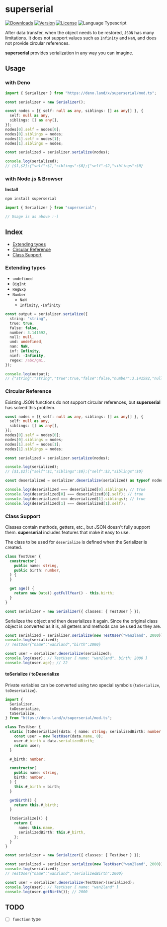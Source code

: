 # superserial

<p>
  <a href="https://npmcharts.com/compare/superserial?minimal=true"><img alt="Downloads" src="https://img.shields.io/npm/dt/superserial.svg?style=flat-square" /></a>
  <a href="https://www.npmjs.com/package/superserial"><img alt="Version" src="https://img.shields.io/npm/v/superserial.svg?style=flat-square" /></a>
  <a href="https://www.npmjs.com/package/superserial"><img alt="License" src="https://img.shields.io/npm/l/superserial.svg?style=flat-square" /></a>
  <img alt="Language Typescript" src="https://img.shields.io/badge/language-Typescript-007acc.svg?style=flat-square" />
</p>

After data transfer, when the object needs to be restored, `JSON` has many
limitations. It does not support values such as `Infinity` and `NaN`, and does
not provide circular references.

**superserial** provides serialization in any way you can imagine.

## Usage

### with Deno

```ts
import { Serializer } from "https://deno.land/x/superserial/mod.ts";

const serializer = new Serializer();

const nodes = [{ self: null as any, siblings: [] as any[] }, {
  self: null as any,
  siblings: [] as any[],
}];
nodes[0].self = nodes[0];
nodes[0].siblings = nodes;
nodes[1].self = nodes[1];
nodes[1].siblings = nodes;

const serialized = serializer.serialize(nodes);

console.log(serialized);
// [$1,$2];{"self":$1,"siblings":$0};{"self":$2,"siblings":$0}
```

### with Node.js & Browser

**Install**

```bash
npm install superserial
```

```ts
import { Serializer } from "superserial";

// Usage is as above :-)
```

## Index

- [Extending types](#extending-types)
- [Circular Reference](#circular-reference)
- [Class Support](#class-support)

### Extending types

- `undefined`
- `BigInt`
- `RegExp`
- `Number`
  - `NaN`
  - `Infinity`, `-Infinity`

```ts
const output = serializer.serialize({
  string: "string",
  true: true,
  false: false,
  number: 3.141592,
  null: null,
  und: undefined,
  nan: NaN,
  inf: Infinity,
  ninf: -Infinity,
  regex: /abc/gmi,
});

console.log(output);
// {"string":"string","true":true,"false":false,"number":3.141592,"null":null,"und":undefined,"nan":NaN,"inf":Infinity,"ninf":-Infinity,"regex":/abc/gim}
```

### Circular Reference

Existing JSON functions do not support circular references, but **superserial**
has solved this problem.

```ts
const nodes = [{ self: null as any, siblings: [] as any[] }, {
  self: null as any,
  siblings: [] as any[],
}];
nodes[0].self = nodes[0];
nodes[0].siblings = nodes;
nodes[1].self = nodes[1];
nodes[1].siblings = nodes;

const serialized = serializer.serialize(nodes);

console.log(serialized);
// [$1,$2];{"self":$1,"siblings":$0};{"self":$2,"siblings":$0}

const deserialized = serializer.deserialize(serialized) as typeof nodes;

console.log(deserialized === deserialized[0].siblings); // true
console.log(deserialized[0] === deserialized[0].self); // true
console.log(deserialized === deserialized[1].siblings); // true
console.log(deserialized[1] === deserialized[1].self);
```

### Class Support

Classes contain methods, getters, etc., but JSON doesn't fully support them.
**superserial** includes features that make it easy to use.

The class to be used for `deserialize` is defined when the Serializer is
created.

```ts
class TestUser {
  constructor(
    public name: string,
    public birth: number,
  ) {
  }

  get age() {
    return new Date().getFullYear() - this.birth;
  }
}

const serializer = new Serializer({ classes: { TestUser } });
```

Serializes the object and then deserializes it again. Since the original class
object is converted as it is, all getters and methods can be used as they are.

```ts
const serialized = serializer.serialize(new TestUser("wan2land", 2000));
console.log(serialized);
// TestUser{"name":"wan2land","birth":2000}

const user = serializer.deserialize(serialized);
console.log(user); // TestUser { name: "wan2land", birth: 2000 }
console.log(user.age); // 22
```

#### toSerialize / toDeserialize

Private variables can be converted using two special symbols (`toSerialize`,
`toDeserialize`).

```ts
import {
  Serializer,
  toDeserialize,
  toSerialize,
} from "https://deno.land/x/superserial/mod.ts";

class TestUser {
  static [toDeserialize](data: { name: string; serializedBirth: number }) {
    const user = new TestUser(data.name, 0);
    user.#_birth = data.serializedBirth;
    return user;
  }

  #_birth: number;

  constructor(
    public name: string,
    birth: number,
  ) {
    this.#_birth = birth;
  }

  getBirth() {
    return this.#_birth;
  }

  [toSerialize]() {
    return {
      name: this.name,
      serializedBirth: this.#_birth,
    };
  }
}

const serializer = new Serializer({ classes: { TestUser } });

const serialized = serializer.serialize(new TestUser("wan2land", 2000));
console.log(serialized);
// TestUser{"name":"wan2land","serializedBirth":2000}

const user = serializer.deserialize<TestUser>(serialized);
console.log(user); // TestUser { name: "wan2land" }
console.log(user.getBirth()); // 2000
```

## TODO

- [ ] `function` type
